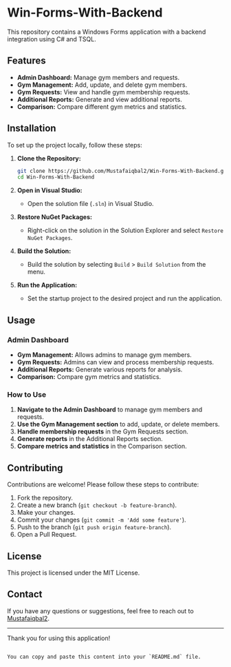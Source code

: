 # Win-Forms-With-Backend

This repository contains a Windows Forms application with a backend integration using C# and TSQL.

## Features

- **Admin Dashboard:** Manage gym members and requests.
- **Gym Management:** Add, update, and delete gym members.
- **Gym Requests:** View and handle gym membership requests.
- **Additional Reports:** Generate and view additional reports.
- **Comparison:** Compare different gym metrics and statistics.

## Installation

To set up the project locally, follow these steps:

1. **Clone the Repository:**
   ```bash
   git clone https://github.com/Mustafaiqbal2/Win-Forms-With-Backend.git
   cd Win-Forms-With-Backend
   ```

2. **Open in Visual Studio:**
   - Open the solution file (`.sln`) in Visual Studio.

3. **Restore NuGet Packages:**
   - Right-click on the solution in the Solution Explorer and select `Restore NuGet Packages`.

4. **Build the Solution:**
   - Build the solution by selecting `Build` > `Build Solution` from the menu.

5. **Run the Application:**
   - Set the startup project to the desired project and run the application.

## Usage

### Admin Dashboard

- **Gym Management:** Allows admins to manage gym members.
- **Gym Requests:** Admins can view and process membership requests.
- **Additional Reports:** Generate various reports for analysis.
- **Comparison:** Compare gym metrics and statistics.

### How to Use

1. **Navigate to the Admin Dashboard** to manage gym members and requests.
2. **Use the Gym Management section** to add, update, or delete members.
3. **Handle membership requests** in the Gym Requests section.
4. **Generate reports** in the Additional Reports section.
5. **Compare metrics and statistics** in the Comparison section.

## Contributing

Contributions are welcome! Please follow these steps to contribute:

1. Fork the repository.
2. Create a new branch (`git checkout -b feature-branch`).
3. Make your changes.
4. Commit your changes (`git commit -m 'Add some feature'`).
5. Push to the branch (`git push origin feature-branch`).
6. Open a Pull Request.

## License

This project is licensed under the MIT License.

## Contact

If you have any questions or suggestions, feel free to reach out to [Mustafaiqbal2](https://github.com/Mustafaiqbal2).

---

Thank you for using this application!
```

You can copy and paste this content into your `README.md` file.
